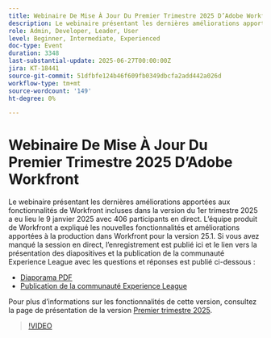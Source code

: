 ```yaml
---
title: Webinaire De Mise À Jour Du Premier Trimestre 2025 D’Adobe Workfront
description: Le webinaire présentant les dernières améliorations apportées aux fonctionnalités de Workfront incluses dans la version du 1er trimestre 2025 a eu lieu le 9 janvier 2025 avec 406 participants en direct. L’équipe produit de Workfront a expliqué les nouvelles fonctionnalités et améliorations apportées à la production dans Workfront pour la version 25.1.
role: Admin, Developer, Leader, User
level: Beginner, Intermediate, Experienced
doc-type: Event
duration: 3348
last-substantial-update: 2025-06-27T00:00:00Z
jira: KT-18441
source-git-commit: 51dfbfe124b46f609fb0349dbcfa2add442a026d
workflow-type: tm+mt
source-wordcount: '149'
ht-degree: 0%

---
```



# Webinaire De Mise À Jour Du Premier Trimestre 2025 D’Adobe Workfront

Le webinaire présentant les dernières améliorations apportées aux fonctionnalités de Workfront incluses dans la version du 1er trimestre 2025 a eu lieu le 9 janvier 2025 avec 406 participants en direct. L’équipe produit de Workfront a expliqué les nouvelles fonctionnalités et améliorations apportées à la production dans Workfront pour la version 25.1. Si vous avez manqué la session en direct, l’enregistrement est publié ici et le lien vers la présentation des diapositives et la publication de la communauté Experience League avec les questions et réponses est publié ci-dessous :

* [Diaporama PDF](https://cdn.experience.workfront.com/Training/Guides/Customer+Success+at+Scale/010925+-+25.1+First+Quarter+2025+Release+Webinar.pdf)
* [Publication de la communauté Experience League](https://experienceleaguecommunities.adobe.com/t5/workfront-discussions/event-follow-up-adobe-workfront-first-quarter-2025-release/td-p/729761?profile.language=fr)

Pour plus d’informations sur les fonctionnalités de cette version, consultez la page de présentation de la version [Premier trimestre 2025](https://experienceleague.adobe.com/fr/docs/workfront/using/product-announcements/product-releases/release-25-q1/25-q1-release-overview#report-and-dashboard-enhancements).

>[!VIDEO](https://video.tv.adobe.com/v/3464380/?learn=on&enablevpops)
